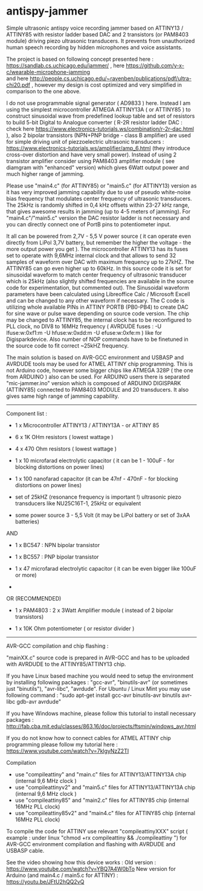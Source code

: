 # antispy-jammer
Simple ultrasonic antispy voice recording jammer based on ATTINY13 / ATTINY85 with resistor ladder based DAC and 2 transistors (or PAM8403 module)  driving piezo ultrasonic transducers. It prevents from unauthorized human speech recording by hidden microphones and voice assistants.

The project is based on following concept presented here : https://sandlab.cs.uchicago.edu/jammer/  , 
here https://github.com/y-x-c/wearable-microphone-jamming  
and here  http://people.cs.uchicago.edu/~ravenben/publications/pdf/ultra-chi20.pdf , however my design is cost optimized and very simplified in comparison to the one above.

I do not use programmable signal generator ( AD9833 ) here. 
Instead I am using the simplest microcontroller ATMEGA ATTINY13A ( or ATTINY85 ) to construct sinusoidal wave from predefined lookup table and 
set of resistors to build 5-bit Digital to Analogue converter ( R-2R resistor ladder DAC : check here https://www.electronics-tutorials.ws/combination/r-2r-dac.html ), also  2 bipolar transistors (NPN+PNP bridge - class B amplifier) are used for simple driving unit of piezzoelectric ultrasonic transducers : https://www.electronics-tutorials.ws/amplifier/amp_6.html (they introduce cross-over distortion  and have very small power).  Instead of using 2 transistor amplifier consider using PAM8403 amplifier module ( see diamgram with "enhanced" version) which gives 6Watt output power and much higher range of jamming.

Please use "main4.c" (for ATTINY85) or "main5.c" (for ATTINY13) version as it has very improved jamming capability due to use of pseudo white-noise bias frequency that modulates center frequency of ultrasonic transducers. The 25kHz is randomly shifted in 0,4 kHz offsets within 23-27 kHz range, that gives awesome results in jamming (up to 4-5 meters of jamming). For "main4.c"/"main5.c" version the DAC resistor ladder is not necessary and you can directly connect one of PortB pins to potentiometer input.

It all can be powered from 2,7V - 5,5 V power source ( it can operate even directly from LiPol 3,7V battery, but remember the higher the voltage - the more output power you get ).
The microcontroller ATTINY13 has its fuses set to operate with 9,6MHz internal clock and that allows to send 32 samples of waveform over DAC with maximum frequency up to 27kHZ. The ATTINY85 can go even higher up to 60kHz.
In this source code it is set for sinusoidal waveform to match  center frequency of ultrasonic transducer which is 25kHz (also slightly shifted frequencies are available in the source code for experimentation, but commented out). 
The Sinusoidal waveform parameters have been calculated using Libreoffice Calc / Microsoft Excell and can be changed to any other waveform if necessary.
The C code is utilizing whole available PINs in ATTINY PORTB (PB0-PB4) to create DAC for sine wave or pulse wave depending on source code version. 
The chip may be changed to ATTINY85, the internal clock has to be reconfigured to PLL clock, no DIV8 to 16MHz frequency ( AVRDUDE fuses : -U lfuse:w:0xf1:m -U hfuse:w:0xdd:m -U efuse:w:0xfe:m  ) like for Digisparkdevice.  Also number of NOP commands have to be finetuned in the source code to fit correct ~25kHZ frequency.

The main solution is based on AVR-GCC environment and USBASP and AVRDUDE tools may be used for ATMEL ATTINY chip programming. This is not Arduino code, however some bigger chips like ATMEGA 328P ( the one from ARDUINO ) also can be used. For ARDUINO users there is separated "mic-jammer.ino" version which is composed of ARDUINO DIGISPARK (ATTINY85) connected to PAM8403 MODULE and 20 transducers. It also gives same high range of jamming capability.

-------------------------------------------------------------------------------------

Component list :

- 1 x Microcontroller ATTINY13 / ATTINY13A - or ATTINY 85  

- 6 x 1K OHm resistors ( lowest wattage )

- 4 x 470 Ohm resistors ( lowest wattage )


- 1 x 10 microfarad electrolytic capacitor ( it can be 1 - 100uF - for blocking distortions on power lines)

- 1 x 100 nanofarad capacitor (it can be 47nf - 470nF - for blocking distortions on power lines)

- set of 25kHZ (resonance frequency is important !)  ultrasonic piezo transducers like NU25C16T-1, 25kHz or equivalent

- some power source 3 - 5,5 Volt (it may be LiPol battery or set of 3xAA batteries)

AND 

- 1 x BC547 : NPN bipolar transistor

- 1 x BC557 : PNP bipolar transistor

- 1 x 47 microfarad electrolytic capacitor ( it can be even bigger like 100uF or more)
- 
OR (RECOMMENDED)

- 1 x PAM4803 : 2 x 3Watt Amplifier module ( instead of 2 bipolar transistors) 

- 1 x 10K Ohm potentiometer ( or resistor divider )


-------------------------------------------------------------------------------------

AVR-GCC compilation and chip flashing :

"mainXX.c" source code is prepared in AVR-GCC and has to be uploaded with AVRDUDE to the ATTINY85/ATTINY13 chip.

If you have Linux based machine you would need to setup the environment by installing following packages : "gcc-avr", "binutils-avr" (or sometimes just "binutils"), "avr-libc", "avrdude". For Ubuntu / Linux Mint you may use following command : "sudo apt-get install gcc-avr binutils-avr binutils avr-libc gdb-avr avrdude"

If you have Windows machine, please follow this tutorial to install necessary packages : http://fab.cba.mit.edu/classes/863.16/doc/projects/ftsmin/windows_avr.html

If you do not know how to connect cables for ATMEL ATTINY chip programming please follow my tutorial here : https://www.youtube.com/watch?v=7klgyNzZ2TI


Compilation

- use "compileattiny" and "main.c" files for ATTINY13/ATTINY13A chip  (internal 9,6 MHz clock )
- use "compileattinyv2" and "main5.c" files for ATTINY13/ATTINY13A chip  (internal 9,6 MHz clock )
- use "compileattiny85" and "main2.c" files for ATTINY85 chip  (internal 16MHz PLL clock)
- use "compileattiny85v2" and "main4.c" files for ATTINY85 chip  (internal 16MHz PLL clock)


To compile the code for ATTINY use relevant "compileattinyXXX" script ( example : under linux "chmod +rx compileattiny && ./compileattiny ") for AVR-GCC environment compilation and flashing with AVRDUDE and USBASP cable.  

See the video showing how this device works :
Old version : https://www.youtube.com/watch?v=YBQ7A4W0bTo
New version for Arduino (and main4.c / main5.c for ATTINY) : https://youtu.be/JFtU2hQQ2vQ



